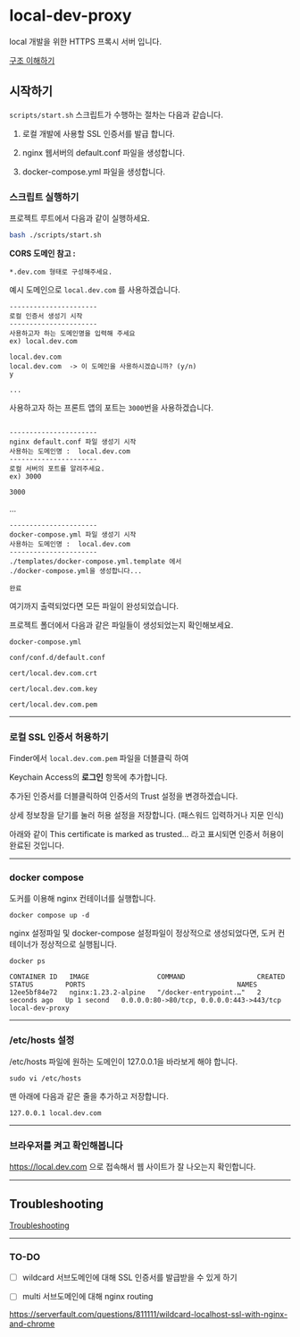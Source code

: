 # local-dev-proxy
local 개발을 위한 HTTPS 프록시 서버 입니다.

<a href="HOWITWORKS.md">구조 이해하기</a>

## 시작하기

`scripts/start.sh` 스크립트가 수행하는 절차는 다음과 같습니다.
 
1. 로컬 개발에 사용할 SSL 인증서를 발급 합니다. 

2. nginx 웹서버의 default.conf 파일을 생성합니다.

3. docker-compose.yml 파일을 생성합니다.


### 스크립트 실행하기

프로젝트 루트에서 다음과 같이 실행하세요. 

```bash
bash ./scripts/start.sh
```

**CORS 도메인 참고 :** 

```
*.dev.com 형태로 구성해주세요.
```


예시 도메인으로 `local.dev.com` 를 사용하겠습니다.




```
----------------------
로컬 인증서 생성기 시작
----------------------
사용하고자 하는 도메인명을 입력해 주세요
ex) local.dev.com

local.dev.com
local.dev.com  -> 이 도메인을 사용하시겠습니까? (y/n)
y

...
```

사용하고자 하는 프론트 앱의 포트는 `3000`번을 사용하겠습니다. 


```

----------------------
nginx default.conf 파일 생성기 시작
사용하는 도메인명 :  local.dev.com
----------------------
로컬 서버의 포트를 알려주세요.
ex) 3000

3000 
```
...

```
----------------------
docker-compose.yml 파일 생성기 시작
사용하는 도메인명 :  local.dev.com
----------------------
./templates/docker-compose.yml.template 에서 
./docker-compose.yml을 생성합니다...

완료
```

여기까지 출력되었다면 모든 파일이 완성되었습니다.

프로젝트 폴더에서 다음과 같은 파일들이 생성되었는지 확인해보세요.

`docker-compose.yml`

`conf/conf.d/default.conf` 

`cert/local.dev.com.crt`

`cert/local.dev.com.key`

`cert/local.dev.com.pem`

---
### 로컬 SSL 인증서 허용하기

Finder에서 `local.dev.com.pem` 파일을 더블클릭 하여

Keychain Access의 **로그인** 항목에 추가합니다.

추가된 인증서를 더블클릭하여 인증서의 Trust 설정을 변경하겠습니다. 

상세 정보창을 닫기를 눌러 허용 설정을 저장합니다. (패스워드 입력하거나 지문 인식)

아래와 같이 This certificate is marked as trusted... 라고 표시되면 인증서 허용이 완료된 것입니다.

---
### docker compose 

도커를 이용해 nginx 컨테이너를 실행합니다. 

```
docker compose up -d 
```

nginx 설정파일 및 docker-compose 설정파일이 정상적으로 생성되었다면,
도커 컨테이너가 정상적으로 실행됩니다. 

```
docker ps

CONTAINER ID   IMAGE                 COMMAND                  CREATED         STATUS        PORTS                                      NAMES
12ee5bf84e72   nginx:1.23.2-alpine   "/docker-entrypoint.…"   2 seconds ago   Up 1 second   0.0.0.0:80->80/tcp, 0.0.0.0:443->443/tcp   local-dev-proxy
```

---

### /etc/hosts 설정

/etc/hosts 파일에 원하는 도메인이 127.0.0.1을 바라보게 해야 합니다.

```
sudo vi /etc/hosts
```

맨 아래에 다음과 같은 줄을 추가하고 저장합니다.

```
127.0.0.1 local.dev.com
```


---

### 브라우저를 켜고 확인해봅니다

https://local.dev.com 으로 접속해서 웹 사이트가 잘 나오는지 확인합니다.


---
## Troubleshooting

<a href="TROUBLESHOOT.md">Troubleshooting</a>


---

### TO-DO

* [ ] wildcard 서브도메인에 대해 SSL 인증서를 발급받을 수 있게 하기 

* [ ] multi 서브도메인에 대해 nginx routing 


https://serverfault.com/questions/811111/wildcard-localhost-ssl-with-nginx-and-chrome
